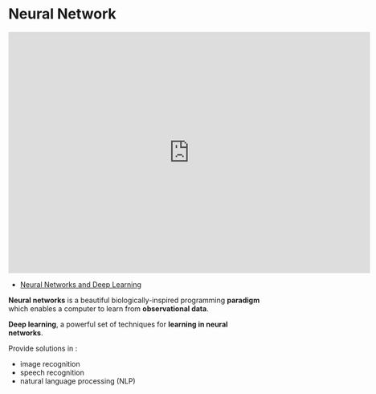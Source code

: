 # Neural Network

<iframe width="720" height="480" src="https://www.youtube.com/embed/aircAruvnKk" title="YouTube video player" frameborder="0" allow="accelerometer; autoplay; clipboard-write; encrypted-media; gyroscope; picture-in-picture" allowfullscreen></iframe>

- [Neural Networks and Deep Learning](http://neuralnetworksanddeeplearning.com/)

**Neural networks** is a beautiful biologically-inspired programming **paradigm** which enables a computer to learn from **observational data**.

**Deep learning**, a powerful set of techniques for **learning in neural networks**.

Provide solutions in :
- image recognition
- speech recognition
- natural language processing (NLP)

